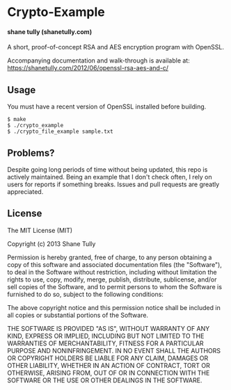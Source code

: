 Crypto-Example
==============

#### shane tully (shanetully.com)

A short, proof-of-concept RSA and AES encryption program with OpenSSL.

Accompanying documentation and walk-through is available at: https://shanetully.com/2012/06/openssl-rsa-aes-and-c/

## Usage

You must have a recent version of OpenSSL installed before building.

```
$ make
$ ./crypto_example
$ ./crypto_file_example sample.txt
```

## Problems?

Despite going long periods of time without being updated, this repo is actively maintained. Being an example that I don't check often, I rely on users for reports if something breaks. Issues and pull requests are greatly appreciated.

## License

The MIT License (MIT)

Copyright (c) 2013 Shane Tully

Permission is hereby granted, free of charge, to any person obtaining a copy
of this software and associated documentation files (the "Software"), to deal
in the Software without restriction, including without limitation the rights
to use, copy, modify, merge, publish, distribute, sublicense, and/or sell
copies of the Software, and to permit persons to whom the Software is
furnished to do so, subject to the following conditions:

The above copyright notice and this permission notice shall be included in
all copies or substantial portions of the Software.

THE SOFTWARE IS PROVIDED "AS IS", WITHOUT WARRANTY OF ANY KIND, EXPRESS OR
IMPLIED, INCLUDING BUT NOT LIMITED TO THE WARRANTIES OF MERCHANTABILITY,
FITNESS FOR A PARTICULAR PURPOSE AND NONINFRINGEMENT. IN NO EVENT SHALL THE
AUTHORS OR COPYRIGHT HOLDERS BE LIABLE FOR ANY CLAIM, DAMAGES OR OTHER
LIABILITY, WHETHER IN AN ACTION OF CONTRACT, TORT OR OTHERWISE, ARISING FROM,
OUT OF OR IN CONNECTION WITH THE SOFTWARE OR THE USE OR OTHER DEALINGS IN
THE SOFTWARE.
